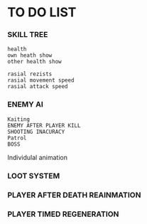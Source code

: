 # TO DO LIST
### SKILL TREE
```
health
own heath show
other health show 

rasial rezists
rasial movement speed
rasial attack speed
```
### ENEMY AI
```
Kaiting
ENEMY AFTER PLAYER KILL
SHOOTING INACURACY
Patrol
BOSS
```
Individulal animation
### LOOT SYSTEM
### PLAYER AFTER DEATH REAINMATION
### PLAYER TIMED REGENERATION